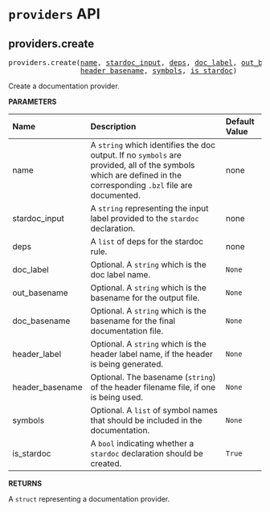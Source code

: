 <!-- Generated with Stardoc, Do Not Edit! -->
# `providers` API


<a id="providers.create"></a>

## providers.create

<pre>
providers.create(<a href="#providers.create-name">name</a>, <a href="#providers.create-stardoc_input">stardoc_input</a>, <a href="#providers.create-deps">deps</a>, <a href="#providers.create-doc_label">doc_label</a>, <a href="#providers.create-out_basename">out_basename</a>, <a href="#providers.create-doc_basename">doc_basename</a>, <a href="#providers.create-header_label">header_label</a>,
                 <a href="#providers.create-header_basename">header_basename</a>, <a href="#providers.create-symbols">symbols</a>, <a href="#providers.create-is_stardoc">is_stardoc</a>)
</pre>

Create a documentation provider.

**PARAMETERS**


| Name  | Description | Default Value |
| :------------- | :------------- | :------------- |
| <a id="providers.create-name"></a>name |  A `string` which identifies the doc output. If no `symbols` are provided, all of the symbols which are defined in the corresponding `.bzl` file are documented.   |  none |
| <a id="providers.create-stardoc_input"></a>stardoc_input |  A `string` representing the input label provided to the `stardoc` declaration.   |  none |
| <a id="providers.create-deps"></a>deps |  A `list` of deps for the stardoc rule.   |  none |
| <a id="providers.create-doc_label"></a>doc_label |  Optional. A `string` which is the doc label name.   |  `None` |
| <a id="providers.create-out_basename"></a>out_basename |  Optional. A `string` which is the basename for the output file.   |  `None` |
| <a id="providers.create-doc_basename"></a>doc_basename |  Optional. A `string` which is the basename for the final documentation file.   |  `None` |
| <a id="providers.create-header_label"></a>header_label |  Optional. A `string` which is the header label name, if the header is being generated.   |  `None` |
| <a id="providers.create-header_basename"></a>header_basename |  Optional. The basename (`string`) of the header filename file, if one is being used.   |  `None` |
| <a id="providers.create-symbols"></a>symbols |  Optional. A `list` of symbol names that should be included in the documentation.   |  `None` |
| <a id="providers.create-is_stardoc"></a>is_stardoc |  A `bool` indicating whether a `stardoc` declaration should be created.   |  `True` |

**RETURNS**

A `struct` representing a documentation provider.


